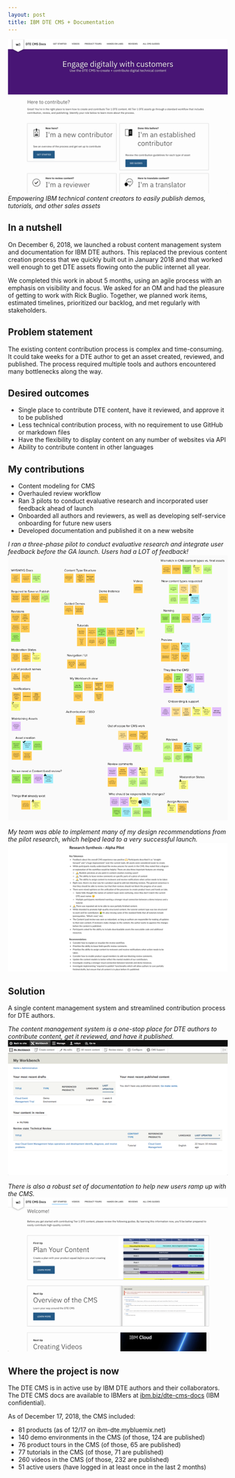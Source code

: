 ```yaml
---
layout: post
title: IBM DTE CMS + Documentation
---
```


![IBM DTE CMS docs](/images/cms-docs/cms-docs-1.png)
_Empowering IBM technical content creators to easily publish demos, tutorials, and other sales assets_

## In a nutshell
On December 6, 2018, we launched a robust content management system and documentation for IBM DTE authors. This replaced the previous content creation process that we quickly built out in January 2018 and that worked well enough to get DTE assets flowing onto the public internet all year.

We completed this work in about 5 months, using an agile process with an emphasis on visibility and focus. We asked for an OM and had the pleasure of getting to work with Rick Buglio. Together, we planned work items, estimated timelines, prioritized our backlog, and met regularly with stakeholders.

## Problem statement
The existing content contribution process is complex and time-consuming. It could take weeks for a DTE author to get an asset created, reviewed, and published. The process required multiple tools and authors encountered many bottlenecks along the way.

## Desired outcomes
- Single place to contribute DTE content, have it reviewed, and approve it to be published
- Less technical contribution process, with no requirement to use GitHub or markdown files
- Have the flexibility to display content on any number of websites via API
- Ability to contribute content in other languages

## My contributions
- Content modeling for CMS
- Overhauled review workflow
- Ran 3 pilots to conduct evaluative research and incorporated user feedback ahead of launch
- Onboarded all authors and reviewers, as well as developing self-service onboarding for future new users
- Developed documentation and published it on a new website

_I ran a three-phase pilot to conduct evaluative research and integrate user feedback before the GA launch. Users had a LOT of feedback!_
![pilot synthesis](/images/cms-docs/pilot-synthesis.png)

_My team was able to implement many of my design recommendations from the pilot research, which helped lead to a very successful launch._
![design recommendations](/images/cms-docs/cms-synthesis.png)

## Solution
A single content management system and streamlined contribution process for DTE authors.

_The content management system is a one-stop place for DTE authors to contribute content, get it reviewed, and have it published._
![IBM DTE CMS](/images/cms-docs/cms-1.png)

_There is also a robust set of documentation to help new users ramp up with the CMS._
![IBM DTE CMS docs](/images/cms-docs/cms-docs-2.png)

## Where the project is now
The DTE CMS is in active use by IBM DTE authors and their collaborators. The DTE CMS docs are available to IBMers at [ibm.biz/dte-cms-docs](http://ibm.biz/dte-cms-docs) (IBM confidential).

As of December 17, 2018, the CMS included:
- 81 products (as of 12/17 on ibm-dte.mybluemix.net)
- 140 demo environments in the CMS (of those, 124 are published)
- 76 product tours in the CMS (of those, 65 are published)
- 77 tutorials in the CMS (of those, 71 are published)
- 260 videos in the CMS (of those, 232 are published)
- 51 active users (have logged in at least once in the last 2 months)
